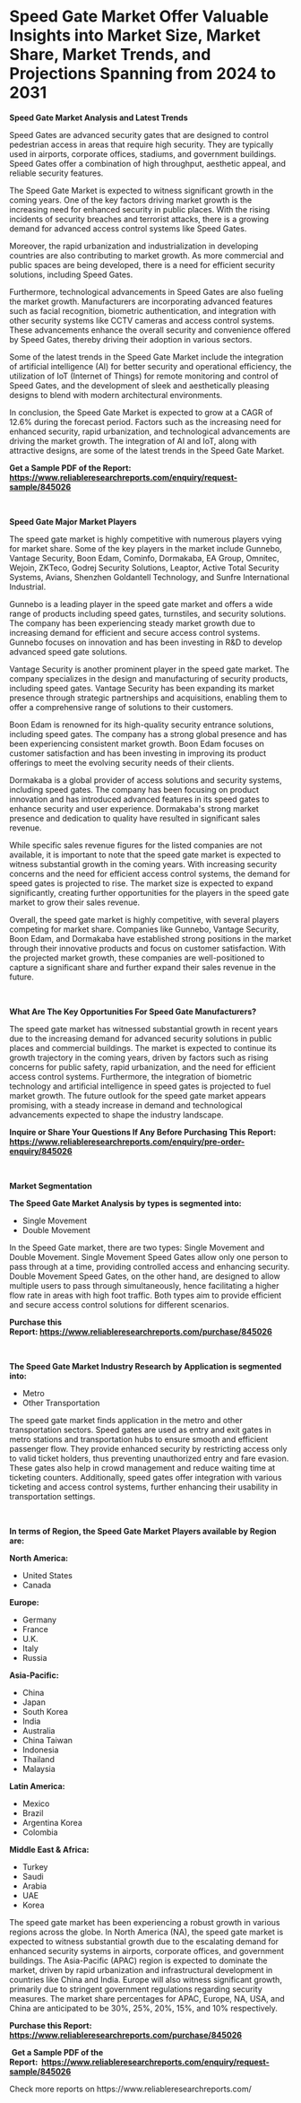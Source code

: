 <p><h1>Speed Gate Market Offer Valuable Insights into Market Size, Market Share, Market Trends, and Projections Spanning from 2024 to 2031</h1></p><p><strong>Speed Gate Market Analysis and Latest Trends</strong></p>
<p><p>Speed Gates are advanced security gates that are designed to control pedestrian access in areas that require high security. They are typically used in airports, corporate offices, stadiums, and government buildings. Speed Gates offer a combination of high throughput, aesthetic appeal, and reliable security features.</p><p>The Speed Gate Market is expected to witness significant growth in the coming years. One of the key factors driving market growth is the increasing need for enhanced security in public places. With the rising incidents of security breaches and terrorist attacks, there is a growing demand for advanced access control systems like Speed Gates.</p><p>Moreover, the rapid urbanization and industrialization in developing countries are also contributing to market growth. As more commercial and public spaces are being developed, there is a need for efficient security solutions, including Speed Gates.</p><p>Furthermore, technological advancements in Speed Gates are also fueling the market growth. Manufacturers are incorporating advanced features such as facial recognition, biometric authentication, and integration with other security systems like CCTV cameras and access control systems. These advancements enhance the overall security and convenience offered by Speed Gates, thereby driving their adoption in various sectors.</p><p>Some of the latest trends in the Speed Gate Market include the integration of artificial intelligence (AI) for better security and operational efficiency, the utilization of IoT (Internet of Things) for remote monitoring and control of Speed Gates, and the development of sleek and aesthetically pleasing designs to blend with modern architectural environments.</p><p>In conclusion, the Speed Gate Market is expected to grow at a CAGR of 12.6% during the forecast period. Factors such as the increasing need for enhanced security, rapid urbanization, and technological advancements are driving the market growth. The integration of AI and IoT, along with attractive designs, are some of the latest trends in the Speed Gate Market.</p></p>
<p><strong>Get a Sample PDF of the Report:&nbsp; <a href="https://www.reliableresearchreports.com/enquiry/request-sample/845026">https://www.reliableresearchreports.com/enquiry/request-sample/845026</a></strong></p>
<p>&nbsp;</p>
<p><strong>Speed Gate Major Market Players</strong></p>
<p><p>The speed gate market is highly competitive with numerous players vying for market share. Some of the key players in the market include Gunnebo, Vantage Security, Boon Edam, Cominfo, Dormakaba, EA Group, Omnitec, Wejoin, ZKTeco, Godrej Security Solutions, Leaptor, Active Total Security Systems, Avians, Shenzhen Goldantell Technology, and Sunfre International Industrial.</p><p>Gunnebo is a leading player in the speed gate market and offers a wide range of products including speed gates, turnstiles, and security solutions. The company has been experiencing steady market growth due to increasing demand for efficient and secure access control systems. Gunnebo focuses on innovation and has been investing in R&D to develop advanced speed gate solutions.</p><p>Vantage Security is another prominent player in the speed gate market. The company specializes in the design and manufacturing of security products, including speed gates. Vantage Security has been expanding its market presence through strategic partnerships and acquisitions, enabling them to offer a comprehensive range of solutions to their customers.</p><p>Boon Edam is renowned for its high-quality security entrance solutions, including speed gates. The company has a strong global presence and has been experiencing consistent market growth. Boon Edam focuses on customer satisfaction and has been investing in improving its product offerings to meet the evolving security needs of their clients.</p><p>Dormakaba is a global provider of access solutions and security systems, including speed gates. The company has been focusing on product innovation and has introduced advanced features in its speed gates to enhance security and user experience. Dormakaba's strong market presence and dedication to quality have resulted in significant sales revenue.</p><p>While specific sales revenue figures for the listed companies are not available, it is important to note that the speed gate market is expected to witness substantial growth in the coming years. With increasing security concerns and the need for efficient access control systems, the demand for speed gates is projected to rise. The market size is expected to expand significantly, creating further opportunities for the players in the speed gate market to grow their sales revenue.</p><p>Overall, the speed gate market is highly competitive, with several players competing for market share. Companies like Gunnebo, Vantage Security, Boon Edam, and Dormakaba have established strong positions in the market through their innovative products and focus on customer satisfaction. With the projected market growth, these companies are well-positioned to capture a significant share and further expand their sales revenue in the future.</p></p>
<p>&nbsp;</p>
<p><strong>What Are The Key Opportunities For Speed Gate Manufacturers?</strong></p>
<p><p>The speed gate market has witnessed substantial growth in recent years due to the increasing demand for advanced security solutions in public places and commercial buildings. The market is expected to continue its growth trajectory in the coming years, driven by factors such as rising concerns for public safety, rapid urbanization, and the need for efficient access control systems. Furthermore, the integration of biometric technology and artificial intelligence in speed gates is projected to fuel market growth. The future outlook for the speed gate market appears promising, with a steady increase in demand and technological advancements expected to shape the industry landscape.</p></p>
<p><strong>Inquire or Share Your Questions If Any Before Purchasing This Report: <a href="https://www.reliableresearchreports.com/enquiry/pre-order-enquiry/845026">https://www.reliableresearchreports.com/enquiry/pre-order-enquiry/845026</a></strong></p>
<p>&nbsp;</p>
<p><strong>Market Segmentation</strong></p>
<p><strong>The Speed Gate Market Analysis by types is segmented into:</strong></p>
<p><ul><li>Single Movement</li><li>Double Movement</li></ul></p>
<p><p>In the Speed Gate market, there are two types: Single Movement and Double Movement. Single Movement Speed Gates allow only one person to pass through at a time, providing controlled access and enhancing security. Double Movement Speed Gates, on the other hand, are designed to allow multiple users to pass through simultaneously, hence facilitating a higher flow rate in areas with high foot traffic. Both types aim to provide efficient and secure access control solutions for different scenarios.</p></p>
<p><strong>Purchase this Report:&nbsp;<a href="https://www.reliableresearchreports.com/purchase/845026">https://www.reliableresearchreports.com/purchase/845026</a></strong></p>
<p>&nbsp;</p>
<p><strong>The Speed Gate Market Industry Research by Application is segmented into:</strong></p>
<p><ul><li>Metro</li><li>Other Transportation</li></ul></p>
<p><p>The speed gate market finds application in the metro and other transportation sectors. Speed gates are used as entry and exit gates in metro stations and transportation hubs to ensure smooth and efficient passenger flow. They provide enhanced security by restricting access only to valid ticket holders, thus preventing unauthorized entry and fare evasion. These gates also help in crowd management and reduce waiting time at ticketing counters. Additionally, speed gates offer integration with various ticketing and access control systems, further enhancing their usability in transportation settings.</p></p>
<p>&nbsp;</p>
<p><strong>In terms of Region, the Speed Gate Market Players available by Region are:</strong></p>
<p>
    <p> <strong> North America: </strong>
        <ul>
            <li>United States</li>
            <li>Canada</li>
        </ul>
        </p> 
    <p> <strong> Europe: </strong>
        <ul>
            <li>Germany</li>
            <li>France</li>
            <li>U.K.</li>
            <li>Italy</li>
            <li>Russia</li>
        </ul>
        </p> 
    <p> <strong> Asia-Pacific: </strong>
        <ul>
            <li>China</li>
            <li>Japan</li>
            <li>South Korea</li>
            <li>India</li>
            <li>Australia</li>
            <li>China Taiwan</li>
            <li>Indonesia</li>
            <li>Thailand</li>
            <li>Malaysia</li>
        </ul>
        </p> 
    <p> <strong> Latin America: </strong>
        <ul>
            <li>Mexico</li>
            <li>Brazil</li>
            <li>Argentina Korea</li>
            <li>Colombia</li>
        </ul>
        </p> 
    <p> <strong> Middle East & Africa: </strong>
        <ul>
            <li>Turkey</li>
            <li>Saudi</li>
            <li>Arabia</li>
            <li>UAE</li>
            <li>Korea</li>
        </ul>
    </p>
    </p>
<p><p>The speed gate market has been experiencing a robust growth in various regions across the globe. In North America (NA), the speed gate market is expected to witness substantial growth due to the escalating demand for enhanced security systems in airports, corporate offices, and government buildings. The Asia-Pacific (APAC) region is expected to dominate the market, driven by rapid urbanization and infrastructural development in countries like China and India. Europe will also witness significant growth, primarily due to stringent government regulations regarding security measures. The market share percentages for APAC, Europe, NA, USA, and China are anticipated to be 30%, 25%, 20%, 15%, and 10% respectively.</p></p>
<p><strong>Purchase this Report: <a href="https://www.reliableresearchreports.com/purchase/845026">https://www.reliableresearchreports.com/purchase/845026</a></strong></p>
<p>&nbsp;<strong>Get a Sample PDF of the Report:&nbsp;&nbsp;<a href="https://www.reliableresearchreports.com/enquiry/request-sample/845026">https://www.reliableresearchreports.com/enquiry/request-sample/845026</a></strong></p>
<p><strong></strong></p>
<p>Check more reports on https://www.reliableresearchreports.com/</p>